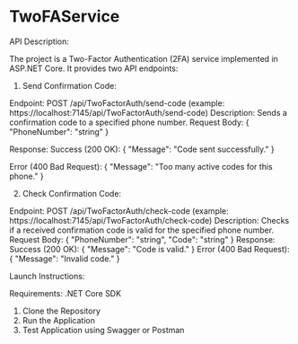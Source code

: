 # TwoFAService
API Description:

The project is a Two-Factor Authentication (2FA) service implemented in ASP.NET Core. It provides two API endpoints:

1. Send Confirmation Code:

Endpoint: POST /api/TwoFactorAuth/send-code  (example: https://localhost:7145/api/TwoFactorAuth/send-code)
Description: Sends a confirmation code to a specified phone number.
Request Body:
{
    "PhoneNumber": "string"
}

Response:
Success (200 OK):
{
    "Message": "Code sent successfully."
}

Error (400 Bad Request):
{
    "Message": "Too many active codes for this phone."
}


2. Check Confirmation Code:

Endpoint: POST /api/TwoFactorAuth/check-code (example: https://localhost:7145/api/TwoFactorAuth/check-code)
Description: Checks if a received confirmation code is valid for the specified phone number.
Request Body:
{
    "PhoneNumber": "string",
    "Code": "string"
}
Response:
Success (200 OK):
{
    "Message": "Code is valid."
}
Error (400 Bad Request):
{
    "Message": "Invalid code."
}


Launch Instructions:

Requirements:
.NET Core SDK

1. Clone the Repository
2. Run the Application
3. Test Application using Swagger or Postman
